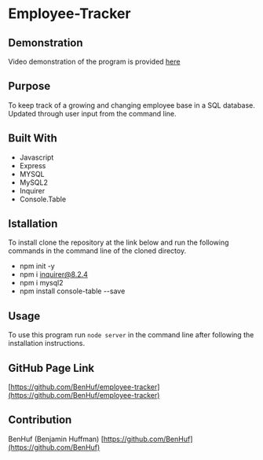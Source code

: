# Employee-Tracker

## Demonstration
Video demonstration of the program is provided [here](https://drive.google.com/file/d/1jEKpOpM67ZEmmlPv8WC940hMWwxw-eR2/view?usp=sharing)

## Purpose
To keep track of a growing and changing employee base in a SQL database. Updated through user input from the command line.

## Built With
* Javascript
* Express
* MYSQL
* MySQL2
* Inquirer
* Console.Table

## Istallation
To install clone the repository at the link below and run the following commands in the command line of the cloned directoy.

* npm init -y
* npm i inquirer@8.2.4
* npm i mysql2
* npm install console-table --save

## Usage
To use this program run `node server` in the command line after following the installation instructions.

## GitHub Page Link
[https://github.com/BenHuf/employee-tracker](https://github.com/BenHuf/employee-tracker)

## Contribution
BenHuf (Benjamin Huffman) [https://github.com/BenHuf](https://github.com/BenHuf)
